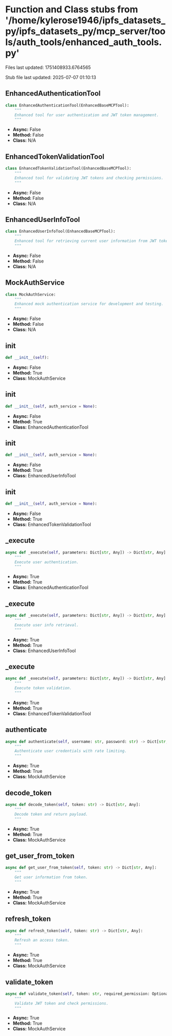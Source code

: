 # Function and Class stubs from '/home/kylerose1946/ipfs_datasets_py/ipfs_datasets_py/mcp_server/tools/auth_tools/enhanced_auth_tools.py'

Files last updated: 1751408933.6764565

Stub file last updated: 2025-07-07 01:10:13

## EnhancedAuthenticationTool

```python
class EnhancedAuthenticationTool(EnhancedBaseMCPTool):
    """
    Enhanced tool for user authentication and JWT token management.
    """
```
* **Async:** False
* **Method:** False
* **Class:** N/A

## EnhancedTokenValidationTool

```python
class EnhancedTokenValidationTool(EnhancedBaseMCPTool):
    """
    Enhanced tool for validating JWT tokens and checking permissions.
    """
```
* **Async:** False
* **Method:** False
* **Class:** N/A

## EnhancedUserInfoTool

```python
class EnhancedUserInfoTool(EnhancedBaseMCPTool):
    """
    Enhanced tool for retrieving current user information from JWT token.
    """
```
* **Async:** False
* **Method:** False
* **Class:** N/A

## MockAuthService

```python
class MockAuthService:
    """
    Enhanced mock authentication service for development and testing.
    """
```
* **Async:** False
* **Method:** False
* **Class:** N/A

## __init__

```python
def __init__(self):
```
* **Async:** False
* **Method:** True
* **Class:** MockAuthService

## __init__

```python
def __init__(self, auth_service = None):
```
* **Async:** False
* **Method:** True
* **Class:** EnhancedAuthenticationTool

## __init__

```python
def __init__(self, auth_service = None):
```
* **Async:** False
* **Method:** True
* **Class:** EnhancedUserInfoTool

## __init__

```python
def __init__(self, auth_service = None):
```
* **Async:** False
* **Method:** True
* **Class:** EnhancedTokenValidationTool

## _execute

```python
async def _execute(self, parameters: Dict[str, Any]) -> Dict[str, Any]:
    """
    Execute user authentication.
    """
```
* **Async:** True
* **Method:** True
* **Class:** EnhancedAuthenticationTool

## _execute

```python
async def _execute(self, parameters: Dict[str, Any]) -> Dict[str, Any]:
    """
    Execute user info retrieval.
    """
```
* **Async:** True
* **Method:** True
* **Class:** EnhancedUserInfoTool

## _execute

```python
async def _execute(self, parameters: Dict[str, Any]) -> Dict[str, Any]:
    """
    Execute token validation.
    """
```
* **Async:** True
* **Method:** True
* **Class:** EnhancedTokenValidationTool

## authenticate

```python
async def authenticate(self, username: str, password: str) -> Dict[str, Any]:
    """
    Authenticate user credentials with rate limiting.
    """
```
* **Async:** True
* **Method:** True
* **Class:** MockAuthService

## decode_token

```python
async def decode_token(self, token: str) -> Dict[str, Any]:
    """
    Decode token and return payload.
    """
```
* **Async:** True
* **Method:** True
* **Class:** MockAuthService

## get_user_from_token

```python
async def get_user_from_token(self, token: str) -> Dict[str, Any]:
    """
    Get user information from token.
    """
```
* **Async:** True
* **Method:** True
* **Class:** MockAuthService

## refresh_token

```python
async def refresh_token(self, token: str) -> Dict[str, Any]:
    """
    Refresh an access token.
    """
```
* **Async:** True
* **Method:** True
* **Class:** MockAuthService

## validate_token

```python
async def validate_token(self, token: str, required_permission: Optional[str] = None) -> Dict[str, Any]:
    """
    Validate JWT token and check permissions.
    """
```
* **Async:** True
* **Method:** True
* **Class:** MockAuthService
